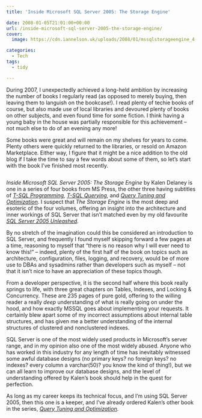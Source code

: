 ```yaml
---
title: 'Inside Microsoft SQL Server 2005: The Storage Engine'

date: 2008-01-05T21:01:00+00:00
url: /inside-microsoft-sql-server-2005-the-storage-engine/
cover: 
  image: https://cdn.iannelson.uk/uploads/2008/01/mssqlstorageengine_4-1.jpg

categories:
  - Tech
tags:
  - tidy

---
```

During 2007, I unexpectedly achieved a long-held ambition by increasing the number of books I regularly read (as opposed to merely buying, then leaving them to languish on the bookcase!). I read plenty of techie books of course, but also made use of local libraries and devoured plenty of books on other subjects, and even found time for some fiction. I think having a young baby in the house was partially responsible for this achievement &#8211; not much else to do of an evening any more!

Some books were great and will remain on my shelves for years to come. Plenty others were quickly returned to the libraries, or resold on Amazon Marketplace. Either way, I figure that it might be a nice addition to the old blog if I take the time to say a few words about some of them, so let’s start with the book I’ve finished most recently.<figure class="kg-card kg-image-card">

<img decoding="async" src="https://cdn.iannelson.uk/uploads/2023/08/mssqlstorageengine_4.jpg" class="kg-image" alt loading="lazy" /> </figure> 

_Inside Microsoft SQL Server 2005: The Storage Engine_ by Kalen Delaney is one in a series of four books from MS Press, the other three having subtitles of _[T-SQL Programming][1], [T-SQL Querying][2],_ and _[Query Tuning and Optimization][3]_. I suspect that _The Storage Engine_ is the most deep and esoteric of the four volumes, offering an insight into the architecture and inner workings of SQL Server that isn’t matched even by my old favourite _[SQL Server 2005 Unleashed][4]._

By no stretch of the imagination could this be considered an introduction to SQL Server, and frequently I found myself skipping forward a few pages at a time, reasoning to myself that &#8220;there is no reason why I will ever need to know this!&#8221; &#8211; indeed, plenty of the first half of the book on topics such as architecture, configuration, files, logging, and recovery, would be of more use to DBAs and sysadmins rather than developers such as myself &#8211; not that it isn’t nice to have an appreciation of these topics though.

From a developer perspective, it is the second half where this book really springs to life, with three great chapters on Tables, Indexes, and Locking & Concurrency. These are 235 pages of pure gold, offering to the willing reader a really _deep_ understanding of what is really going on under the hood, and how exactly MSSQL goes about implementing your requests. It certainly blew apart some of my incorrect assumptions about internal table structures, and has given me a better understanding of the internal structures of clustered and nonclustered indexes.

SQL Server is one of the most widely used products in Microsoft’s server range, and in my opinion also one of the most widely abused. Anyone who has worked in this industry for any length of time has inevitably witnessed some awful database designs (no primary keys? no foreign keys? no indexes? every column a varchar(50)? you know the kind of thing!), but we can all learn to improve our database designs, and the level of understanding offered by Kalen’s book should help in the quest for perfection.

As long as my career keeps its technical focus, and I’m using SQL Server 2005, then this one is a keeper, and I’ve already ordered Kalen’s other book in the series, _[Query Tuning and Optimization][3]_.

 [1]: http://www.amazon.co.uk/gp/product/0735621977?ie=UTF8&tag=ianesbl-21&linkCode=as2&camp=1634&creative=6738&creativeASIN=0735621977
 [2]: http://www.amazon.co.uk/gp/product/0735623139?ie=UTF8&tag=ianesbl-21&linkCode=as2&camp=1634&creative=6738&creativeASIN=0735623139
 [3]: http://www.amazon.co.uk/gp/product/0735621969?ie=UTF8&tag=ianesbl-21&linkCode=as2&camp=1634&creative=6738&creativeASIN=0735621969
 [4]: https://blog.iannelson.uk/sql-2005-unleashed/